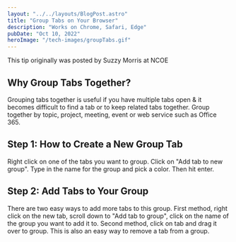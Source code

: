 ```yaml
---
layout: "../../layouts/BlogPost.astro"
title: "Group Tabs on Your Browser"
description: "Works on Chrome, Safari, Edge"
pubDate: "Oct 10, 2022"
heroImage: "/tech-images/groupTabs.gif"
---
```

<p class='ital'>This tip originally was posted by Suzzy Morris at NCOE</p>
<h2>Why Group Tabs Together?</h2>
<p>Grouping tabs together is useful if you have multiple tabs open & it becomes difficult to find a tab or to keep related tabs together. Group together by topic, project, meeting, event or web service such as Office 365.</p>

<h2>Step 1: How to Create a New Group Tab</h2>
<p>Right click on one of the tabs you want to group. Click on "Add tab to new group". Type in the name for the group and pick a color. Then hit enter.</p>

<h2>Step 2: Add Tabs to Your Group</h2>
<p>There are two easy ways to add more tabs to this group. First method, right click on the new tab, scroll down to "Add tab to group", click on the name of the group you want to add it to. Second method, click on tab and drag it over to group. This is also an easy way to remove a tab from a group.</p>

